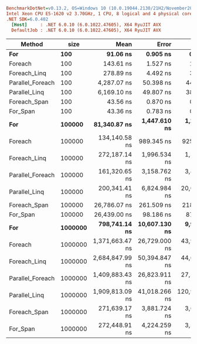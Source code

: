 ``` ini

BenchmarkDotNet=v0.13.2, OS=Windows 10 (10.0.19044.2130/21H2/November2021Update)
Intel Xeon CPU E5-1620 v2 3.70GHz, 1 CPU, 8 logical and 4 physical cores
.NET SDK=6.0.402
  [Host]     : .NET 6.0.10 (6.0.1022.47605), X64 RyuJIT AVX
  DefaultJob : .NET 6.0.10 (6.0.1022.47605), X64 RyuJIT AVX


```
|           Method |    size |            Mean |         Error |         StdDev |          Median | Allocated |
|----------------- |-------- |----------------:|--------------:|---------------:|----------------:|----------:|
|              **For** |     **100** |        **91.06 ns** |      **0.905 ns** |       **0.846 ns** |        **90.96 ns** |         **-** |
|          Foreach |     100 |       143.61 ns |      1.527 ns |       1.429 ns |       143.99 ns |         - |
|     Foreach_Linq |     100 |       278.89 ns |      4.492 ns |       3.982 ns |       278.79 ns |         - |
| Parallel_Foreach |     100 |     4,287.07 ns |     50.398 ns |      44.676 ns |     4,292.37 ns |    2410 B |
|    Parallel_Linq |     100 |     6,169.10 ns |     49.807 ns |      38.886 ns |     6,186.47 ns |    4088 B |
|     Foreach_Span |     100 |        43.56 ns |      0.870 ns |       0.855 ns |        43.26 ns |         - |
|         For_Span |     100 |        43.36 ns |      0.783 ns |       0.990 ns |        43.12 ns |         - |
|              **For** |  **100000** |    **81,340.87 ns** |  **1,447.610 ns** |   **1,208.820 ns** |    **81,090.01 ns** |         **-** |
|          Foreach |  100000 |   134,140.58 ns |    989.345 ns |     925.434 ns |   134,060.89 ns |         - |
|     Foreach_Linq |  100000 |   272,187.14 ns |  1,996.534 ns |   1,558.762 ns |   272,550.24 ns |         - |
| Parallel_Foreach |  100000 |   161,320.65 ns |  3,158.762 ns |   3,879.244 ns |   160,494.63 ns |    3056 B |
|    Parallel_Linq |  100000 |   200,341.41 ns |  6,824.984 ns |  20,016.495 ns |   192,890.72 ns |    4107 B |
|     Foreach_Span |  100000 |    26,786.07 ns |    261.509 ns |     218.372 ns |    26,805.96 ns |         - |
|         For_Span |  100000 |    26,439.00 ns |     98.186 ns |      87.040 ns |    26,463.87 ns |         - |
|              **For** | **1000000** |   **798,741.14 ns** | **10,607.130 ns** |   **9,921.916 ns** |   **796,143.75 ns** |         **-** |
|          Foreach | 1000000 | 1,371,663.47 ns | 26,729.000 ns |  43,916.514 ns | 1,351,123.24 ns |       1 B |
|     Foreach_Linq | 1000000 | 2,684,847.99 ns | 50,394.847 ns |  44,673.719 ns | 2,664,195.51 ns |       2 B |
| Parallel_Foreach | 1000000 | 1,409,883.43 ns | 26,823.911 ns |  27,546.182 ns | 1,398,124.61 ns |    3077 B |
|    Parallel_Linq | 1000000 | 1,909,813.09 ns | 41,018.266 ns | 120,943.284 ns | 1,918,943.16 ns |    4126 B |
|     Foreach_Span | 1000000 |   271,639.17 ns |  3,881.724 ns |   3,630.967 ns |   270,100.00 ns |         - |
|         For_Span | 1000000 |   272,448.91 ns |  4,224.259 ns |   3,527.448 ns |   272,308.69 ns |         - |
